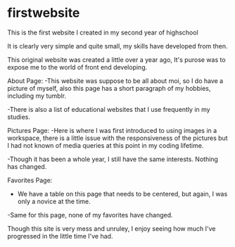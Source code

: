 # firstwebsite
This is the first website I created in my second year of highschool

It is clearly very simple and quite small, my skills have developed from then.

This original website was created a little over a year ago,
It's purose was to expose me to the world of front end developing.

About Page:
-This website was suppose to be all about moi, so I do have a picture of myself, also this page has a short paragraph of my hobbies, including my tumblr.

-There is also a list of educational websites that I use frequently in my studies.

Pictures Page:
-Here is where I was first introduced to using images in a workspace, there is a little issue with the responsiveness of the pictures but I had not known of media queries at this point in my coding lifetime.

-Though it has been a whole year, I still have the same interests. Nothing has changed.

Favorites Page:
- We have a table on this page that needs to be centered, but again, I was only a novice at the time. 

-Same for this page, none of my favorites have changed.

Though this site is very mess and unruley, I enjoy seeing how much I've progressed in the little time I've had.
